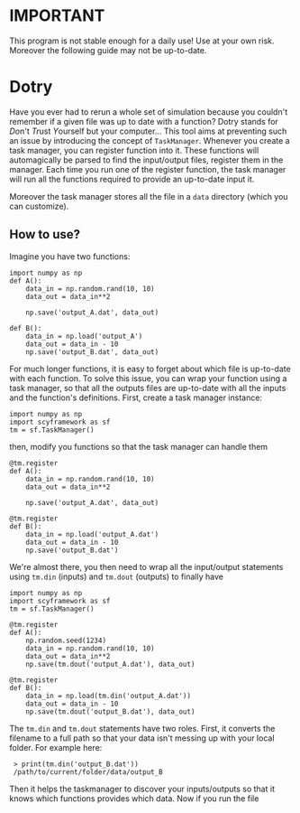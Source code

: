 # IMPORTANT

This program is not stable enough for a daily use! Use at your own risk.
Moreover the following guide may not be up-to-date.


# Dotry

Have you ever had to rerun a whole set of simulation because you couldn't remember if a given file was up to date with a function? Dotry stands for *Do*n't *Tr*ust *Y*ourself but your computer…
This tool aims at preventing such an issue by introducing the concept of `TaskManager`. Whenever you create a task manager, you can register function into it. These functions will automagically be parsed to find the input/output files, register them in the manager. Each time you run one of the register function, the task manager will run all the functions required to provide an up-to-date input it.

Moreover the task manager stores all the file in a `data` directory (which you can customize).

## How to use?
Imagine you have two functions:

    import numpy as np
    def A():
	    data_in = np.random.rand(10, 10)
		data_out = data_in**2

		np.save('output_A.dat', data_out)

	def B():
	    data_in = np.load('output_A')
		data_out = data_in - 10
		np.save('output_B.dat', data_out)

For much longer functions, it is easy to forget about which file is up-to-date with each function. To solve this issue, you can wrap your function using a task manager, so that all the outputs files are up-to-date with all the inputs and the function's definitions. First, create a task manager instance:

    import numpy as np
	import scyframework as sf
	tm = sf.TaskManager()

then, modify you functions so that the task manager can handle them

	@tm.register
    def A():
	    data_in = np.random.rand(10, 10)
		data_out = data_in**2

		np.save('output_A.dat', data_out)

	@tm.register
	def B():
	    data_in = np.load('output_A.dat')
		data_out = data_in - 10
		np.save('output_B.dat')

We're almost there, you then need to wrap all the input/output statements using `tm.din` (inputs) and `tm.dout` (outputs) to finally have

    import numpy as np
	import scyframework as sf
	tm = sf.TaskManager()

	@tm.register
    def A():
		np.random.seed(1234)
	    data_in = np.random.rand(10, 10)
		data_out = data_in**2
		np.save(tm.dout('output_A.dat'), data_out)

	@tm.register
	def B():
	    data_in = np.load(tm.din('output_A.dat'))
		data_out = data_in - 10
		np.save(tm.dout('output_B.dat'), data_out)

The `tm.din` and `tm.dout` statements have two roles. First, it converts the filename to a full path so that your data isn't messing up with your local folder.
For example here:

	 > print(tm.din('output_B.dat'))
	 /path/to/current/folder/data/output_B

Then it helps the taskmanager to discover your inputs/outputs so that it knows which functions provides which data. Now if you run the file
